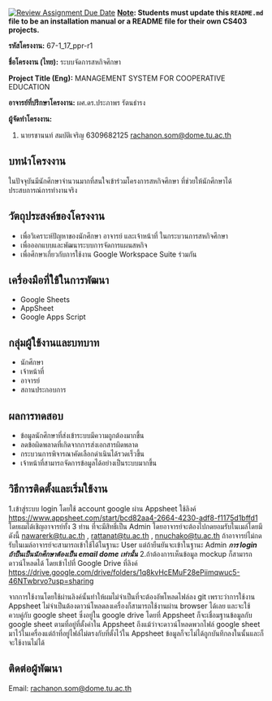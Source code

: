 [![Review Assignment Due Date](https://classroom.github.com/assets/deadline-readme-button-22041afd0340ce965d47ae6ef1cefeee28c7c493a6346c4f15d667ab976d596c.svg)](https://classroom.github.com/a/w8H8oomW)
**<ins>Note</ins>: Students must update this `README.md` file to be an installation manual or a README file for their own CS403 projects.**

**รหัสโครงงาน:** 67-1_17_ppr-r1

**ชื่อโครงงาน (ไทย):** ระบบจัดการสหกิจศึกษา

**Project Title (Eng):** MANAGEMENT SYSTEM FOR COOPERATIVE EDUCATION 

**อาจารย์ที่ปรึกษาโครงงาน:** ผศ.ดร.ประภาพร รัตนธำรง 

**ผู้จัดทำโครงงาน:** 
1. นายรชานนท์ สมบัติเจริญ  6309682125  rachanon.som@dome.tu.ac.th
   
## บทนำโครงงาน

ในปัจจุบันมีนักศึกษาจำนวนมากที่สนใจเข้าร่วมโครงการสหกิจศึกษา ที่ช่วยให้นักศึกษาได้ประสบการณ์การทำงานจริง 

## วัตถุประสงค์ของโครงงาน
- เพื่อวิเคราะห์ปัญหาของนักศึกษา อาจารย์ และเจ้าหน้าที่ ในกระบวนการสหกิจศึกษา
- เพื่อออกแบบและพัฒนาระบบการจัดการแผนสหกิจ 
- เพื่อศึกษาเกี่ยวกับการใช้งาน Google Workspace Suite ร่วมกัน 

## เครื่องมือที่ใช้ในการพัฒนา
- Google Sheets
- AppSheet
- Google Apps Script

## กลุ่มผู้ใช้งานและบทบาท
- นักศึกษา 
- เจ้าหน้าที่
- อาจารย์
- สถานประกอบการ

## ผลการทดสอบ
- ข้อมูลนักศึกษาที่ส่งเข้าระบบมีความถูกต้องมากขึ้น
- ลดข้อผิดพลาดที่เกิดจากการส่งเอกสารผิดพลาด
- กระบวนการพิจารณาคัดเลือกดำเนินได้รวดเร็วขึ้น
- เจ้าหน้าที่สามารถจัดการข้อมูลได้อย่างเป็นระบบมากขึ้น

## วิธีการติดตั้งและเริ่มใช้งาน 
1.เข้าสู่ระบบ login โดยใช้ account google ผ่าน Appsheet ใช้ลิงค์ https://www.appsheet.com/start/bcd82aa4-2664-4230-adf8-f1175d1bffd1 โดยผมได้เชิญอาจารย์ทั้ง 3 ท่าน ที่จะมีสิทธิ์เป็น Admin โดยอาจารย์จะต้องไปกดยอมรับในเมล์โดยมีดังนี้ nawarerk@tu.ac.th , rattanat@tu.ac.th , nnuchako@tu.ac.th ถ้าอาจารย์ไม่กดรับในเมล์อาจารย์จะสามารถเข้าใช้ได้ในฐานะ User แต่ถ้ายืนยันจะเข้าในฐานะ Admin ***การ login ถ้าป็นเป็นนักศึกษาต้องเป็น email dome เท่านั้น***
2.ถ้าต้องการเห็นข้อมูล mockup ก็สามารถดาวน์โหลดได้ โดยเข้าไปที่ Google Drive ที่ลิงค์ https://drive.google.com/drive/folders/1q8kvHcEMuF28ePiimqwuc5-46NTwbrvo?usp=sharing

จากการใช้งานโดยใช้ผ่านลิงค์นั้นทำให้ผมไม่จำเป็นที่จะต้องอัพโหลดไฟล์ลง git เพราะว่าการใช้งาน Appsheet ไม่จำเป็นต้องดาวน์โหลดลงเครื่องก็สามารถใช้งานผ่าน browser ได้เลย และจะใช้ควบคู่กับ google sheet ซึ่งอยู่ใน google drive โดยที่ Appsheet ก็จะเชื่อมฐานข้อมูลกับ google sheet ตามที่อยู่ที่ตั้งค่าใน Appsheet ถึงแม้ว่าจะดาวน์โหลดพวกไฟล์ google sheet มาไว้ในเครื่องแต่ถ้าที่อยู่ไฟล์ไม่ตรงกับที่ตั้งไว้ใน Appsheet ข้อมูลก็จะไม่ได้ถูกบันทึกลงในนั้นและก็จะใช้งานไม่ได้ 

## ติดต่อผู้พัฒนา
Email: rachanon.som@dome.tu.ac.th  
